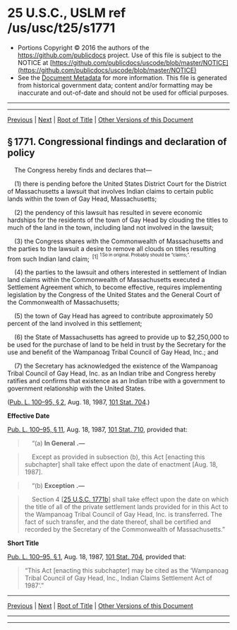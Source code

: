 ---
---

# 25 U.S.C., USLM ref /us/usc/t25/s1771

* Portions Copyright © 2016 the authors of the https://github.com/publicdocs project.
  Use of this file is subject to the NOTICE at [https://github.com/publicdocs/uscode/blob/master/NOTICE](https://github.com/publicdocs/uscode/blob/master/NOTICE)
* See the [Document Metadata](././../../../../..//README.md) for more information.
  This file is generated from historical government data; content and/or formatting may be inaccurate and out-of-date and should not be used for official purposes.

----------
----------

[Previous](./../../../../..//us/usc/t25/ch19/schV/m__us_usc_t25_ch19_schV.md) | [Next](./../../../../..//us/usc/t25/ch19/schV/m__us_usc_t25_s1771a.md) | [Root of Title](./../../../../../) | [Other Versions of this Document](https://publicdocs.github.io/go/links?ns=uslm&ref=%2Fus%2Fusc%2Ft25%2Fs1771)

## § 1771. Congressional findings and declaration of policy

    The Congress hereby finds and declares that—

    (1) there is pending before the United States District Court for the District of Massachusetts a lawsuit that involves Indian claims to certain public lands within the town of Gay Head, Massachusetts;

    (2) the pendency of this lawsuit has resulted in severe economic hardships for the residents of the town of Gay Head by clouding the titles to much of the land in the town, including land not involved in the lawsuit;

    (3) the Congress shares with the Commonwealth of Massachusetts and the parties to the lawsuit a desire to remove all clouds on titles resulting from such Indian land claim;  <sup>\[1\]</sup>  <sup><sup> 1 So in original. Probably should be “claims;”. </sup></sup> 

    (4) the parties to the lawsuit and others interested in settlement of Indian land claims within the Commonwealth of Massachusetts executed a Settlement Agreement which, to become effective, requires implementing legislation by the Congress of the United States and the General Court of the Commonwealth of Massachusetts;

    (5) the town of Gay Head has agreed to contribute approximately 50 percent of the land involved in this settlement;

    (6) the State of Massachusetts has agreed to provide up to $2,250,000 to be used for the purchase of land to be held in trust by the Secretary for the use and benefit of the Wampanoag Tribal Council of Gay Head, Inc.; and

    (7) the Secretary has acknowledged the existence of the Wampanoag Tribal Council of Gay Head, Inc. as an Indian tribe and Congress hereby ratifies and confirms that existence as an Indian tribe with a government to government relationship with the United States.

([Pub. L. 100–95, § 2][/us/pl/100/95/s2], Aug. 18, 1987, [101 Stat. 704][/us/stat/101/704].)

 __Effective Date__ 

[Pub. L. 100–95, § 11][/us/pl/100/95/s11], Aug. 18, 1987, [101 Stat. 710][/us/stat/101/710], provided that:

>     “(a)  __In General__  __.—__ 

>     Except as provided in subsection (b), this Act \[enacting this subchapter\] shall take effect upon the date of enactment \[Aug. 18, 1987\].

>     “(b)  __Exception__  __.—__ 

>     Section 4 \[[25 U.S.C. 1771b][/us/usc/t25/s1771b]\] shall take effect upon the date on which the title of all of the private settlement lands provided for in this Act to the Wampanoag Tribal Council of Gay Head, Inc. is transferred. The fact of such transfer, and the date thereof, shall be certified and recorded by the Secretary of the Commonwealth of Massachusetts.”

 __Short Title__ 

[Pub. L. 100–95, § 1][/us/pl/100/95/s1], Aug. 18, 1987, [101 Stat. 704][/us/stat/101/704], provided that: 

> “This Act \[enacting this subchapter\] may be cited as the ‘Wampanoag Tribal Council of Gay Head, Inc., Indian Claims Settlement Act of 1987’.”

----------

[Previous](./../../../../..//us/usc/t25/ch19/schV/m__us_usc_t25_ch19_schV.md) | [Next](./../../../../..//us/usc/t25/ch19/schV/m__us_usc_t25_s1771a.md) | [Root of Title](./../../../../../) | [Other Versions of this Document](https://publicdocs.github.io/go/links?ns=uslm&ref=%2Fus%2Fusc%2Ft25%2Fs1771)

----------
----------

[/us/pl/100/95/s2]: https://publicdocs.github.io/go/links?ns=uslm&ref=%2Fus%2Fpl%2F100%2F95%2Fs2
[/us/stat/101/704]: https://publicdocs.github.io/go/links?ns=uslm&ref=%2Fus%2Fstat%2F101%2F704
[/us/pl/100/95/s11]: https://publicdocs.github.io/go/links?ns=uslm&ref=%2Fus%2Fpl%2F100%2F95%2Fs11
[/us/stat/101/710]: https://publicdocs.github.io/go/links?ns=uslm&ref=%2Fus%2Fstat%2F101%2F710
[/us/usc/t25/s1771b]: https://publicdocs.github.io/go/links?ns=uslm&ref=%2Fus%2Fusc%2Ft25%2Fs1771b
[/us/pl/100/95/s1]: https://publicdocs.github.io/go/links?ns=uslm&ref=%2Fus%2Fpl%2F100%2F95%2Fs1
[/us/stat/101/704]: https://publicdocs.github.io/go/links?ns=uslm&ref=%2Fus%2Fstat%2F101%2F704


